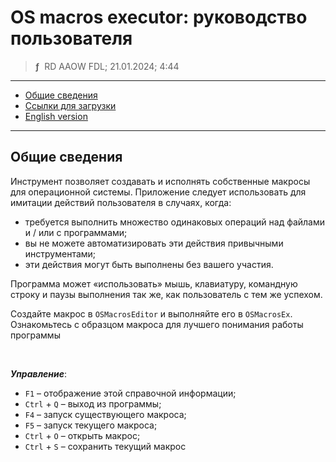 # OS macros executor: руководство пользователя
> **ƒ** &nbsp;RD AAOW FDL; 21.01.2024; 4:44

---

- [Общие сведения](#section)
- [Ссылки для загрузки](https://adslbarxatov.github.io/DPArray/ru#os-macros-executor)
- [English version](https://adslbarxatov.github.io/OSMacrosExecutor)

---

## Общие сведения

Инструмент позволяет создавать и исполнять собственные макросы для операционной системы.
Приложение следует использовать для имитации действий пользователя в случаях, когда:
- требуется выполнить множество одинаковых операций над файлами и / или с программами;
- вы не можете автоматизировать эти действия привычными инструментами;
- эти действия могут быть выполнены без вашего участия.

Программа может «использовать» мышь, клавиатуру, командную строку и паузы выполнения так же,
как пользователь с тем же успехом.

Создайте макрос в `OSMacrosEditor` и выполняйте его в `OSMacrosEx`. Ознакомьтесь с образцом
макроса для лучшего понимания работы программы

&nbsp;

***Управление***:

- `F1` – отображение этой справочной информации;
- `Ctrl` + `Q` – выход из программы;
- `F4` – запуск существующего макроса;
- `F5` – запуск текущего макроса;
- `Ctrl` + `O` – открыть макрос;
- `Ctrl` + `S` – сохранить текущий макрос
